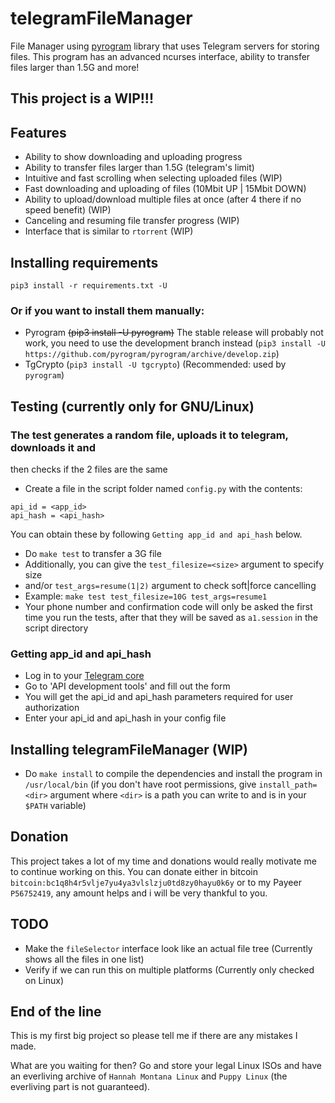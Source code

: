 # telegramFileManager
File Manager using [pyrogram](https://github.com/pyrogram/pyrogram) library that
uses Telegram servers for storing
files. This program has an advanced ncurses interface, ability to transfer files
larger than 1.5G and more!

## This project is a WIP!!!

## Features
* Ability to show downloading and uploading progress
* Ability to transfer files larger than 1.5G (telegram's limit)
* Intuitive and fast scrolling when selecting uploaded files (WIP)
* Fast downloading and uploading of files (10Mbit UP | 15Mbit DOWN)
* Ability to upload/download multiple files at once (after 4 there if no speed
benefit) (WIP)
* Canceling and resuming file transfer progress (WIP)
* Interface that is similar to `rtorrent` (WIP)

## Installing requirements
```pip3 install -r requirements.txt -U```

### Or if you want to install them manually:
* Pyrogram ~~(pip3 install -U pyrogram)~~ The stable release will probably not
work, you need to use the development branch instead
(`pip3 install -U https://github.com/pyrogram/pyrogram/archive/develop.zip`)
* TgCrypto (`pip3 install -U tgcrypto`) (Recommended: used by `pyrogram`)


## Testing (currently only for GNU/Linux)
### The test generates a random file, uploads it to telegram, downloads it and
then checks if the 2 files are the same
* Create a file in the script folder named `config.py` with the contents:
```
api_id = <app_id>
api_hash = <api_hash>
```
You can obtain these by following `Getting app_id and api_hash` below.
* Do `make test` to transfer a 3G file
* Additionally, you can give the `test_filesize=<size>` argument to specify size
* and/or `test_args=resume(1|2)` argument to check soft|force cancelling
* Example: `make test test_filesize=10G test_args=resume1`
* Your phone number and confirmation code will only be asked the first time
you run the tests, after that they will be saved as `a1.session` in the script
directory

### Getting app_id and api_hash
* Log in to your [Telegram core](https://my.telegram.org)
* Go to 'API development tools' and fill out the form
* You will get the api_id and api_hash parameters required for user
authorization
* Enter your api_id and api_hash in your config file


## Installing telegramFileManager (WIP)
* Do `make install` to compile the dependencies and install the program in
`/usr/local/bin` (if you don't have root permissions, give `install_path=<dir>`
argument where `<dir>` is a path you can write to and is in your `$PATH`
variable) 

## Donation
This project takes a lot of my time and donations would really motivate me to
continue working on this. You can donate either in bitcoin
```bitcoin:bc1q8h4r5vlje7yu4ya3vlslzju0td8zy0hayu0k6y```
or to my Payeer `P56752419`, any amount helps and i will be very thankful to you.

## TODO
* Make the `fileSelector` interface look like an actual file tree
(Currently shows all the files in one list)
* Verify if we can run this on multiple platforms (Currently only checked on Linux)

## End of the line
This is my first big project so please tell me if there are any mistakes I made.

What are you waiting for then? Go and store your legal Linux ISOs and have an
everliving archive of `Hannah Montana Linux` and `Puppy Linux` (the everliving
part is not guaranteed).